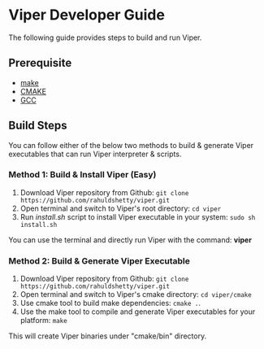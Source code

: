 # Viper Developer Guide <!-- {docsify-ignore-all} -->

The following guide provides steps to build and run Viper.

## Prerequisite 

* [make](https://www.gnu.org/software/make/)
* [CMAKE](https://cmake.org/download/)
* [GCC](https://gcc.gnu.org/install/binaries.html)

## Build Steps

You can follow either of the below two methods to build & generate Viper executables that can run Viper interpreter & scripts.

### Method 1: Build & Install Viper (Easy)

1) Download Viper repository from Github: `git clone https://github.com/rahuldshetty/viper.git`
2) Open terminal and switch to Viper's root directory: `cd viper`
2) Run *install.sh* script to install Viper executable in your system: `sudo sh install.sh`

You can use the terminal and directly run Viper with the command: **viper**

### Method 2: Build & Generate Viper Executable

1) Download Viper repository from Github: `git clone https://github.com/rahuldshetty/viper.git`
2) Open terminal and switch to Viper's cmake directory: `cd viper/cmake`
3) Use cmake tool to build make dependencies: `cmake .`.
4) Use the make tool to compile and generate Viper executables for your platform: `make`

This will create Viper binaries under "cmake/bin" directory.